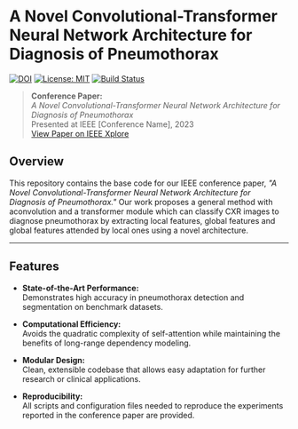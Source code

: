 # A Novel Convolutional-Transformer Neural Network Architecture for Diagnosis of Pneumothorax

[![DOI](https://img.shields.io/badge/DOI-10.1109/YourDOI-blue)](https://ieeexplore.ieee.org/document/10105407)
[![License: MIT](https://img.shields.io/badge/License-MIT-yellow.svg)](LICENSE)
[![Build Status](https://img.shields.io/github/actions/workflow/status/yourusername/yourrepo/ci.yml?branch=main)](https://github.com/yourusername/yourrepo/actions)

> **Conference Paper:**  
> *A Novel Convolutional-Transformer Neural Network Architecture for Diagnosis of Pneumothorax*  
> Presented at IEEE [Conference Name], 2023  
> [View Paper on IEEE Xplore](https://ieeexplore.ieee.org/document/10105407)



## Overview

This repository contains the base code for our IEEE conference paper, *"A Novel Convolutional-Transformer Neural Network Architecture for Diagnosis of Pneumothorax."* Our work proposes  a general method with aconvolution and a transformer module which can classify CXR images to diagnose pneumothorax by extracting local features,
global features and global features attended by local ones using a novel architecture.

---

## Features

- **State-of-the-Art Performance:**  
  Demonstrates high accuracy in pneumothorax detection and segmentation on benchmark datasets.

- **Computational Efficiency:**  
  Avoids the quadratic complexity of self-attention while maintaining the benefits of long-range dependency modeling.

- **Modular Design:**  
  Clean, extensible codebase that allows easy adaptation for further research or clinical applications.

- **Reproducibility:**  
  All scripts and configuration files needed to reproduce the experiments reported in the conference paper are provided.





